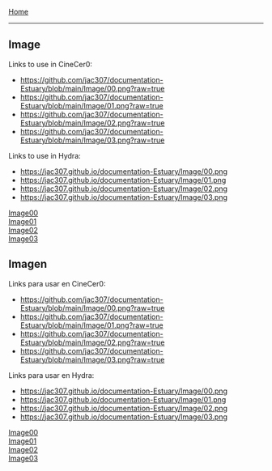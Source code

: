 [Home](../README.md)

-------------------------------------------------------------------------------  

## Image

Links to use in CineCer0:  

+ https://github.com/jac307/documentation-Estuary/blob/main/Image/00.png?raw=true
+ https://github.com/jac307/documentation-Estuary/blob/main/Image/01.png?raw=true
+ https://github.com/jac307/documentation-Estuary/blob/main/Image/02.png?raw=true
+ https://github.com/jac307/documentation-Estuary/blob/main/Image/03.png?raw=true

Links to use in Hydra:

+ https://jac307.github.io/documentation-Estuary/Image/00.png
+ https://jac307.github.io/documentation-Estuary/Image/01.png
+ https://jac307.github.io/documentation-Estuary/Image/02.png
+ https://jac307.github.io/documentation-Estuary/Image/03.png

[Image00](00.png)  
[Image01](01.png)  
[Image02](02.png)  
[Image03](03.png)  


## Imagen

Links para usar en CineCer0:  

+ https://github.com/jac307/documentation-Estuary/blob/main/Image/00.png?raw=true
+ https://github.com/jac307/documentation-Estuary/blob/main/Image/01.png?raw=true
+ https://github.com/jac307/documentation-Estuary/blob/main/Image/02.png?raw=true
+ https://github.com/jac307/documentation-Estuary/blob/main/Image/03.png?raw=true

Links para usar en Hydra: 

+ https://jac307.github.io/documentation-Estuary/Image/00.png
+ https://jac307.github.io/documentation-Estuary/Image/01.png
+ https://jac307.github.io/documentation-Estuary/Image/02.png
+ https://jac307.github.io/documentation-Estuary/Image/03.png

[Image00](00.png)  
[Image01](01.png)  
[Image02](02.png)  
[Image03](03.png)  
